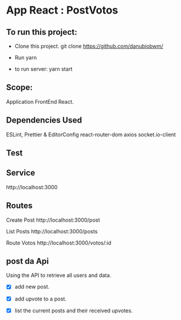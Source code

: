 # App React : PostVotos

## To run this project:

- Clone this project.
	git clone https://github.com/danubiobwm/

- Run yarn

- to run server: yarn start

## Scope:

Application FrontEnd React.

## Dependencies Used

ESLint, Prettier & EditorConfig
react-router-dom
axios
socket.io-client

## Test

## Service
http://localhost:3000

## Routes

Create Post
http://localhost:3000/post

List Posts
http://localhost:3000/posts

Route Votos
http://localhost:3000/votos/:id

## post da Api
Using the API to retrieve all users and data.
- [x] add new post.
- [x] add upvote to a post.
- [x] list the current posts and their received upvotes.



